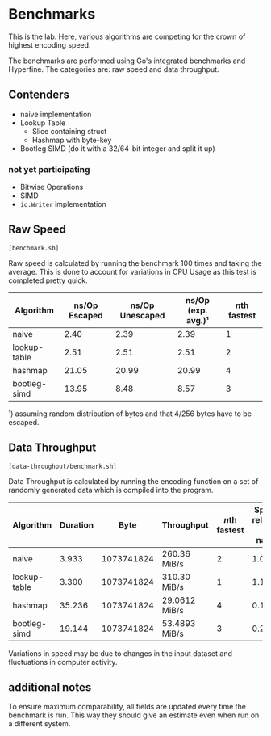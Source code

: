 # Benchmarks

This is the lab. Here, various algorithms are competing for the crown of highest
encoding speed.

The benchmarks are performed using Go's integrated benchmarks and Hyperfine. The
categories are: raw speed and data throughput.

## Contenders

- naive implementation
- Lookup Table
	- Slice containing struct
	- Hashmap with byte-key
- Bootleg SIMD (do it with a 32/64-bit integer and split it up)

### not yet participating

- Bitwise Operations
- SIMD
- `io.Writer` implementation

## Raw Speed

`[benchmark.sh]` 

Raw speed is calculated by running the benchmark 100 times and taking the 
average. This is done to account for variations in CPU Usage as this test is
completed pretty quick.

| Algorithm    | ns/Op Escaped | ns/Op Unescaped | ns/Op (exp. avg.)¹ | *n*th fastest |
|--------------|---------------|-----------------|--------------------|---------------|
| naive        | 2.40          | 2.39            | 2.39               | 1             |
| lookup-table | 2.51          | 2.51            | 2.51               | 2             |
| hashmap      | 21.05         | 20.99           | 20.99              | 4
| bootleg-simd | 13.95         | 8.48            | 8.57               | 3             |

¹) assuming random distribution of bytes and that 4/256 bytes have to be escaped.

## Data Throughput

`[data-throughput/benchmark.sh]`

Data Throughput is calculated by running the encoding function on a set of
randomly generated data which is compiled into the program.

| Algorithm    | Duration | Byte       | Throughput    | *n*th fastest | Speed relative to naive |
|--------------|----------|------------|---------------|---------------|-------------------------|
| naive        |  3.933   | 1073741824 |  260.36 MiB/s | 2             | 1.00                    |
| lookup-table |  3.300   | 1073741824 |  310.30 MiB/s | 1             | 1.19                    |
| hashmap      |  35.236  | 1073741824 | 29.0612 MiB/s | 4             | 0.11                    |
| bootleg-simd |  19.144  | 1073741824 | 53.4893 MiB/s | 3             | 0.21                    |

<!--
There was an extreme improvement by removing the fmt.Print() statements. This
also lead to a new ranking and we have definitely met the 10 MiB/s
-->

Variations in speed may be due to changes in the input dataset and fluctuations
in computer activity.

## additional notes

To ensure maximum comparability, all fields are updated every time the benchmark
is run. This way they should give an estimate even when run on a different
system.
